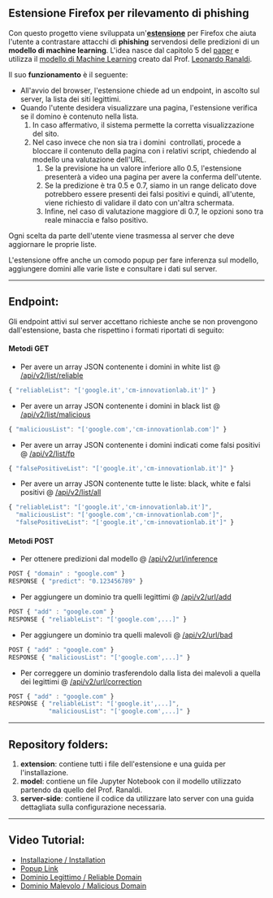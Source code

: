 ## Estensione Firefox per rilevamento di phishing

Con questo progetto viene sviluppata un'[**estensione**](https://addons.mozilla.org/it/firefox/addon/italian-phishing-detection/?utm_source=addons.mozilla.org&utm_medium=referral&utm_content=search) per Firefox che aiuta l'utente a contrastare attacchi di **phishing** servendosi delle predizioni di un **modello di machine learning**. L'idea nasce dal capitolo 5 del [paper](https://ceur-ws.org/Vol-3260/paper13.pdf) e utilizza il [modello di Machine Learning](https://github.com/LeonardRanaldi/ItalianPhishingDetection/blob/main/models/RNN%20word%2Bchar_emb.ipynb) creato dal Prof. [Leonardo Ranaldi](https://github.com/LeonardRanaldi/).

Il suo **funzionamento** è il seguente:

*   All'avvio del browser, l'estensione chiede ad un endpoint, in ascolto sul server, la lista dei siti legittimi.
*   Quando l'utente desidera visualizzare una pagina, l'estensione verifica se il domino è contenuto nella lista.
    1.  In caso affermativo, il sistema permette la corretta visualizzazione del sito.
    2.  Nel caso invece che non sia tra i domini  controllati, procede a bloccare il contenuto della pagina con i relativi script, chiedendo al modello una valutazione dell'URL.
        1.  Se la previsione ha un valore inferiore allo 0.5, l'estensione presenterà a video una pagina per avere la conferma dell'utente.
        2.  Se la predizione è tra 0.5 e 0.7, siamo in un range delicato dove potrebbero essere presenti dei falsi positivi e quindi, all'utente, viene richiesto di validare il dato con un'altra schermata.
        3.  Infine, nel caso di valutazione maggiore di 0.7, le opzioni sono tra reale minaccia e falso positivo.

Ogni scelta da parte dell'utente viene trasmessa al server che deve aggiornare le proprie liste.

L'estensione offre anche un comodo popup per fare inferenza sul modello, aggiungere domini alle varie liste e consultare i dati sul server.

---

## Endpoint:

Gli endpoint attivi sul server accettano richieste anche se non provengono dall'estensione, basta che rispettino i formati riportati di seguito:

#### Metodi GET

*   Per avere un array JSON contenente i domini in white list @ [/api/v2/list/reliable](http://www.cm-innovationlab.it:5000/api/v2/list/reliable)

```javascript
{ "reliableList": "['google.it','cm-innovationlab.it']" }
```

*   Per avere un array JSON contenente i domini in black list @ [/api/v2/list/malicious](http://www.cm-innovationlab.it:5000/api/v2/list/malicious)

```javascript
{ "maliciousList": "['google.com','cm-innovationlab.com']" }
```

*   Per avere un array JSON contenente i domini indicati come falsi positivi @ [/api/v2/list/fp](http://www.cm-innovationlab.it:5000/api/v2/list/fp)

```javascript
{ "falsePositiveList": "['google.it','cm-innovationlab.it']" }
```

*   Per avere un array JSON contenente tutte le liste: black, white e falsi positivi @ [/api/v2/list/all](http://www.cm-innovationlab.it:5000/api/v2/list/all)

```javascript
{ "reliableList": "['google.it','cm-innovationlab.it']",
  "maliciousList": "['google.com','cm-innovationlab.com']",
  "falsePositiveList": "['google.it','cm-innovationlab.it']" }  
```

#### Metodi POST

*   Per ottenere predizioni dal modello @ [/api/v2/url/inference](http://www.cm-innovationlab.it:5000/api/v2/url/inference)

```javascript
POST { "domain" : "google.com" }
RESPONSE { "predict": "0.123456789" }
```

*   Per aggiungere un dominio tra quelli legittimi @ [/api/v2/url/add](http://www.cm-innovationlab.it:5000/api/v2/url/add)

```javascript
POST { "add" : "google.com" }
RESPONSE { "reliableList": "['google.com',...]" }
```

*   Per aggiungere un dominio tra quelli malevoli @ [/api/v2/url/bad](http://www.cm-innovationlab.it:5000/api/v2/url/bad)

```javascript
POST { "add" : "google.com" }
RESPONSE { "maliciousList": "['google.com',...]" }
```

*   Per correggere un dominio trasferendolo dalla lista dei malevoli a quella dei legittimi @ [/api/v2/url/correction](http://www.cm-innovationlab.it:5000/api/v2/url/correction)

```javascript
POST { "add" : "google.com" }
RESPONSE { "reliableList": "['google.it',...]",
  		   "maliciousList": "['google.com',...]" }  
```

---

## Repository folders:

1.  **extension**: contiene tutti i file dell'estensione e una guida per l'installazione.
2.  **model**: contiene un file Jupyter Notebook con il modello utilizzato partendo da quello del Prof. Ranaldi.
3.  **server-side**: contiene il codice da utilizzare lato server con una guida dettagliata sulla configurazione necessaria.

---

## Video Tutorial:

*   [Installazione / Installation](https://www.cm-innovationlab.it/1%20-%20Installazione.mp4)
*   [Popup Link](https://www.cm-innovationlab.it/2%20-%20Link%20popup.mp4)
*   [Dominio Legittimo / Reliable Domain](https://www.cm-innovationlab.it/3%20-%20Dominio%20Legittimo.mp4)
*   [Dominio Malevolo / Malicious Domain](https://www.cm-innovationlab.it/4%20-%20Dominio%20Malevolo.mp4)
